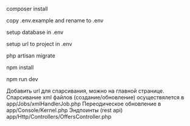 composer install

copy .env.example and rename to .env

setup database in .env

setup url to project in .env

php artisan migrate

npm install

npm run dev

Добавить url для спарсивания, можно на главной странице.
Спарсивание xml файлов (создание/обновление) осуществялется в app/Jobs/xmlHandlerJob.php
Переодическое обновление в app/Console/Kernel.php
Эндпоинты (rest api) app/Http/Controllers/OffersController.php
